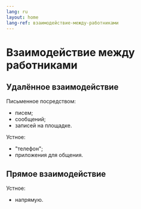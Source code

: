 ```yaml
---
lang: ru
layout: home
lang-ref: взаимодействие-между-работниками
---
```


# Взаимодействие между работниками

## Удалённое взаимодействие

Письменное посредством:

- писем;
- сообщений;
- записей на площадке.

Устное:

- "телефон";
- приложения для общения.

## Прямое взаимодействие

Устное:

- напрямую.
